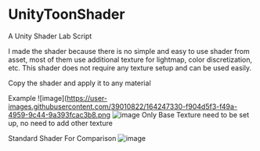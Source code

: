 # UnityToonShader
A Unity Shader Lab Script

I made the shader because there is no simple and easy to use shader from asset, most of them use additional texture for lightmap, color discretization, etc. 
This shader does not require any texture setup and can be used easily.

Copy the shader and apply it to any material

Example
![image](https://user-images.githubusercontent.com/39010822/164247330-f904d5f3-f49a-4959-9c44-9a393fcac3b8.png
![image](https://user-images.githubusercontent.com/39010822/164247612-34859f90-99e0-47e6-b3f6-64dcc1f478d7.png)
Only Base Texture need to be set up, no need to add other texture


Standard Shader For Comparison
![image](https://user-images.githubusercontent.com/39010822/164247513-80cb7cdb-7ee0-433f-8bc6-f4afcc3a5e22.png)
